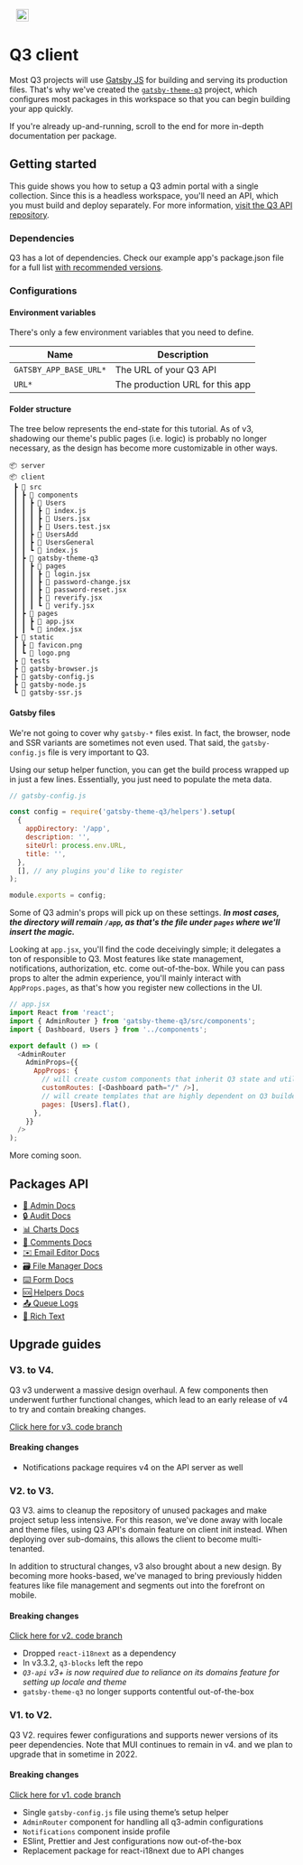 <p>&nbsp;&nbsp;
  <img alt="3merge" src="https://github.com/3merge/q3-client/blob/master/logo.png" width="22" />
</p>

# Q3 client

Most Q3 projects will use
[Gatsby JS](https://www.gatsbyjs.com/) for building and
serving its production files. That's why we've created the
[`gatsby-theme-q3`](https://github.com/3merge/q3-client/tree/master/gatsby-theme-q3)
project, which configures most packages in this workspace so
that you can begin building your app quickly.

If you're already up-and-running, scroll to the end for more
in-depth documentation per package.

## Getting started

This guide shows you how to setup a Q3 admin portal with a
single collection. Since this is a headless workspace,
you'll need an API, which you must build and deploy
separately. For more information,
[visit the Q3 API repository](https://github.com/3merge/q3-api).

### Dependencies

Q3 has a lot of dependencies. Check our example app's
package.json file for a full list
[with recommended versions](https://github.com/3merge/q3-client/blob/master/example/package.json).

### Configurations

#### Environment variables

There's only a few environment variables that you need to
define.

| Name                   | Description                     |
| ---------------------- | ------------------------------- |
| `GATSBY_APP_BASE_URL*` | The URL of your Q3 API          |
| `URL*`                 | The production URL for this app |

#### Folder structure

The tree below represents the end-state for this tutorial.
As of v3, shadowing our theme's public pages (i.e. logic) is
probably no longer necessary, as the design has become more
customizable in other ways.

```
📦 server
📦 client
 ┣ 📂 src
 ┃ ┣ 📂 components
 ┃ ┃ ┣ 📂 Users
 ┃ ┃ ┃ ┣ 📜 index.js
 ┃ ┃ ┃ ┣ 📜 Users.jsx
 ┃ ┃ ┃ ┣ 📜 Users.test.jsx
 ┃ ┃ ┣ 📂 UsersAdd
 ┃ ┃ ┣ 📂 UsersGeneral
 ┃ ┃ ┗ 📜 index.js
 ┃ ┣ 📂 gatsby-theme-q3
 ┃ ┃ ┣ 📂 pages
 ┃ ┃ ┃ ┣ 📜 login.jsx
 ┃ ┃ ┃ ┣ 📜 password-change.jsx
 ┃ ┃ ┃ ┣ 📜 password-reset.jsx
 ┃ ┃ ┃ ┣ 📜 reverify.jsx
 ┃ ┃ ┃ ┗ 📜 verify.jsx
 ┃ ┣ 📂 pages
 ┃ ┃ ┣ 📜 app.jsx
 ┃ ┃ ┗ 📜 index.jsx
 ┣ 📂 static
 ┃ ┣ 📜 favicon.png
 ┃ ┗ 📜 logo.png
 ┣ 📂 tests
 ┣ 📜 gatsby-browser.js
 ┣ 📜 gatsby-config.js
 ┣ 📜 gatsby-node.js
 ┗ 📜 gatsby-ssr.js
```

#### Gatsby files

We're not going to cover why `gatsby-*` files exist. In
fact, the browser, node and SSR variants are sometimes not
even used. That said, the `gatsby-config.js` file is very
important to Q3.

Using our setup helper function, you can get the build
process wrapped up in just a few lines. Essentially, you
just need to populate the meta data.

```javascript
// gatsby-config.js

const config = require('gatsby-theme-q3/helpers').setup(
  {
    appDirectory: '/app',
    description: '',
    siteUrl: process.env.URL,
    title: '',
  },
  [], // any plugins you'd like to register
);

module.exports = config;
```

Some of Q3 admin's props will pick up on these settings.
**_In most cases, the directory will remain `/app`, as
that's the file under `pages` where we'll insert the
magic._**

Looking at `app.jsx`, you'll find the code deceivingly
simple; it delegates a ton of responsible to Q3. Most
features like state management, notifications,
authorization, etc. come out-of-the-box. While you can pass
props to alter the admin experience, you'll mainly interact
with `AppProps.pages`, as that's how you register new
collections in the UI.

```javascript
// app.jsx
import React from 'react';
import { AdminRouter } from 'gatsby-theme-q3/src/components';
import { Dashboard, Users } from '../components';

export default () => (
  <AdminRouter
    AdminProps={{
      AppProps: {
        // will create custom components that inherit Q3 state and utilities
        customRoutes: [<Dashboard path="/" />],
        // will create templates that are highly dependent on Q3 builder functions
        pages: [Users].flat(),
      },
    }}
  />
);
```

More coming soon.

## Packages API

<ul>
  <li>
    <a href="./packages/q3-admin">🧰 Admin Docs</a>
  </li>
  <li>
    <a href="./packages/q3-ui-audit">🔒 Audit Docs</a>
  </li>
  <li>
    <a href="https://3merge.github.io/q3-client/?path=/docs/charts-charts--single">📊 Charts Docs</a>
  </li>
  <li>
    <a href="./packages/q3-ui-comments">🙊 Comments Docs</a>
  </li>
  <li>
    <a href="./packages/q3-ui-emaileditor">✉️ Email Editor Docs</a>
  </li>
  <li>
    <a href="./packages/q3-ui-filemanager">🗃️ File Manager Docs</a>
  </li>
  <li>
    <a href="./packages/q3-ui-filemanager">⌨️ Form Docs</a>
  </li>
  <li>
    <a href="./packages/q3-ui-helpers">🆘 Helpers Docs</a>
  </li>
  <li>
     <a href="./packages/q3-ui-queuelogs">📤 Queue Logs</a>
  </li>
  <li>
    <a href="./packages/q3-ui-rte">📝 Rich Text</a>
  </li>
</ul>

## Upgrade guides

### V3. to V4.

Q3 v3 underwent a massive design overhaul. A few components
then underwent further functional changes, which lead to an
early release of v4 to try and contain breaking changes.

[Click here for v3. code branch](https://github.com/3merge/q3-client/tree/v3.x)

#### Breaking changes

<ul>
<li>Notifications package requires v4 on the API server as well</li>
</ul>

### V2. to V3.

Q3 V3. aims to cleanup the repository of unused packages and
make project setup less intensive. For this reason, we've
done away with locale and theme files, using Q3 API's domain
feature on client init instead. When deploying over
sub-domains, this allows the client to become
multi-tenanted.

In addition to structural changes, v3 also brought about a
new design. By becoming more hooks-based, we've managed to
bring previously hidden features like file management and
segments out into the forefront on mobile.

#### Breaking changes

[Click here for v2. code branch](https://github.com/3merge/q3-client/tree/v2.x)

<ul>
  <li>Dropped <code>react-i18next</code> as a dependency</li>
  <li>In v3.3.2, <code>q3-blocks</code> left the repo</li>
  <li><em><code>Q3-api</code> v3+ is now required due to reliance on its domains feature for setting up locale and theme</em></li>
  <li><code>gatsby-theme-q3</code> no longer supports contentful out-of-the-box</li>
</ul>

### V1. to V2.

Q3 V2. requires fewer configurations and supports newer
versions of its peer dependencies. Note that MUI continues
to remain in v4. and we plan to upgrade that in sometime
in 2022.

#### Breaking changes

[Click here for v1. code branch](https://github.com/3merge/q3-client/tree/v1.x)

<ul>
  <li>Single <code>gatsby-config.js</code> file using theme’s setup helper</li>
  <li><code>AdminRouter</code> component for handling all q3-admin configurations</li>
  <li><code>Notifications</code> component inside profile</li>
  <li>ESlint, Prettier and Jest configurations now out-of-the-box </li>
  <li>Replacement package for react-i18next due to API changes</li>
</ul>
